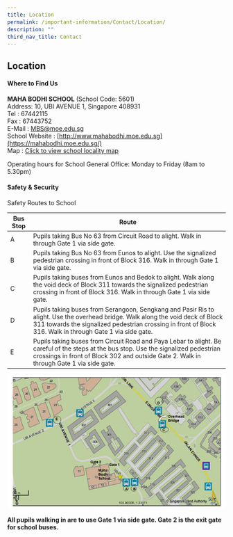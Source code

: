 ```yaml
---
title: Location
permalink: /important-information/Contact/Location/
description: ""
third_nav_title: Contact
---
```

## Location 

#### Where to Find Us

**MAHA BODHI SCHOOL** (School Code: 5601)  
Address: 10, UBI AVENUE 1, Singapore 408931  
Tel : 67442115  
Fax : 67443752  
E-Mail : [MBS@moe.edu.sg](mailto:MBS@moe.edu.sg)  
School Website : [http://www.mahabodhi.moe.edu.sg](https://mahabodhi.moe.edu.sg/)  
Map : [Click to view school locality map](http://sis.moe.gov.sg/schinfo/agencysearch/SLAAgencySearch.htm?AgencyID=9&SearchType=1&SearchKey=PostalCode&SearchValue=408931)

Operating hours for School General Office: Monday to Friday (8am to 5.30pm)

#### Safety & Security

Safety Routes to School

| Bus Stop | Route                                                                                                                                                                                                                                        |
|----------|----------------------------------------------------------------------------------------------------------------------------------------------------------------------------------------------------------------------------------------------|
| A        | Pupils taking Bus No 63 from Circuit Road to alight. Walk in through Gate 1 via side gate.                                                                                                                                                   |
| B        | Pupils taking Bus No 63 from Eunos to alight. Use the signalized pedestrian crossing in front of Block 316. Walk in through Gate 1 via side gate.                                                                                            |
| C        | Pupils taking buses from Eunos and Bedok to alight. Walk along the void deck of Block 311 towards the signalized pedestrian crossing in front of Block 316. Walk in through Gate 1 via side gate.                                            |
| D        | Pupils taking buses from Serangoon, Sengkang and Pasir Ris to alight. Use the overhead bridge. Walk along the void deck of Block 311 towards the signalized pedestrian crossing in front of Block 316. Walk in through Gate 1 via side gate. |
| E        | Pupils taking buses from Circuit Road and Paya Lebar to alight. Be careful of the steps at the bus stop. Use the signalized pedestrian crossings in front of Block 302 and outside Gate 2. Walk in through Gate 1 via side gate.             |


![](/images/safetyroute.png)

**All pupils walking in are to use Gate 1 via side gate. Gate 2 is the exit gate for school buses.**